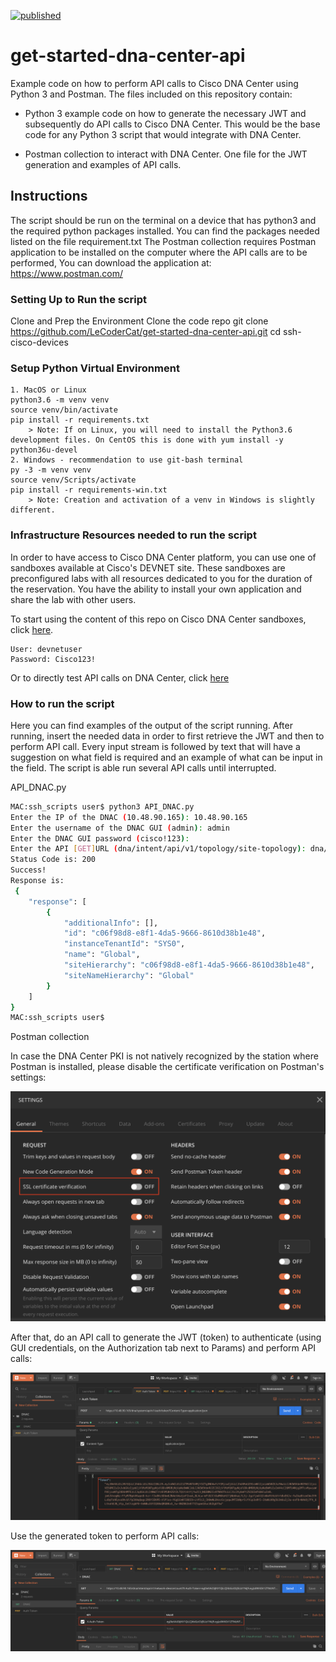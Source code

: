 [![published](https://static.production.devnetcloud.com/codeexchange/assets/images/devnet-published.svg)](https://developer.cisco.com/codeexchange/github/repo/LeCoderCat/dna-center-api)

# get-started-dna-center-api
Example code on how to perform API calls to Cisco DNA Center using Python 3 and Postman.
The files included on this repository contain:

* Python 3 example code on how to generate the necessary JWT and subsequently do API calls to Cisco DNA Center. This would be the base code for any Python 3 script that would integrate with DNA Center.

* Postman collection to interact with DNA Center. One file for the JWT generation and examples of API calls.

## Instructions
The script should be run on the terminal on a device that has python3 and the required python packages installed.
You can find the packages needed listed on the file requirement.txt
The Postman collection requires Postman application to be installed on the computer where the API calls are to be performed, You can download the application at: https://www.postman.com/

### Setting Up to Run the script
Clone and Prep the Environment
    Clone the code repo
    git clone https://github.com/LeCoderCat/get-started-dna-center-api.git
    cd ssh-cisco-devices
   
### Setup Python Virtual Environment
    1. MacOS or Linux
    python3.6 -m venv venv
    source venv/bin/activate
    pip install -r requirements.txt
        > Note: If on Linux, you will need to install the Python3.6 development files. On CentOS this is done with yum install -y python36u-devel
    2. Windows - recommendation to use git-bash terminal
    py -3 -m venv venv
    source venv/Scripts/activate
    pip install -r requirements-win.txt
        > Note: Creation and activation of a venv in Windows is slightly different.
    
### Infrastructure Resources needed to run the script
    
In order to have access to Cisco DNA Center platform, you can use one of sandboxes available at Cisco's DEVNET site. These sandboxes are preconfigured labs with all resources dedicated to you for the duration of the reservation. You have the ability to install your own application and share the lab with other users.

To start using the content of this repo on Cisco DNA Center sandboxes, click [here](https://sandboxdnac.cisco.com/).

    User: devnetuser
    Password: Cisco123!

Or to directly test API calls on DNA Center, click [here](https://developer.cisco.com/docs/dna-center/api/1-3-3-x/#!intent-api-v1-3-3-x)

### How to run the script

Here you can find examples of the output of the script running. After running, insert the needed data in order to first retrieve the JWT and then to perform API call. Every input stream is followed by text that will have a suggestion on what field is required and an example of what can be input in the field. The script is able run several API calls until interrupted.

API_DNAC.py
```bash
MAC:ssh_scripts user$ python3 API_DNAC.py
Enter the IP of the DNAC (10.48.90.165): 10.48.90.165
Enter the username of the DNAC GUI (admin): admin	
Enter the DNAC GUI password (cisco!123): 
Enter the API [GET]URL (dna/intent/api/v1/topology/site-topology): dna/intent/api/v1/site
Status Code is: 200
Success!
Response is:
 {
    "response": [
        {
            "additionalInfo": [],
            "id": "c06f98d8-e8f1-4da5-9666-8610d38b1e48",
            "instanceTenantId": "SYS0",
            "name": "Global",
            "siteHierarchy": "c06f98d8-e8f1-4da5-9666-8610d38b1e48",
            "siteNameHierarchy": "Global"
        }
    ]
}
MAC:ssh_scripts user$ 
```

Postman collection

In case the DNA Center PKI is not natively recognized by the station where Postman is installed, please disable the certificate verification on Postman's settings:

![Postman settings](/img/disable_cert_ver.png)

After that, do an API call to generate the JWT (token) to authenticate (using GUI credentials, on the Authorization tab next to Params) and perform API calls:

![Postman Token Gen](/img/token1.png)

Use the generated token to perform API calls:

![Postman API call](/img/token2.png)

